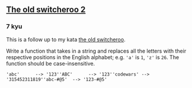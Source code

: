 <h2><a href=https://www.codewars.com/kata/55d6a0e4ededb894be000005/train/javascript target="_blank">The old switcheroo 2</a></h2><h3>7 kyu</h3><p>This is a follow up to my kata <a href="http://www.codewars.com/kata/55d410c492e6ed767000004f" data-turbolinks="false" target="_blank">the old switcheroo</a>.</p><p>Write a function that takes in a string and replaces all the letters with their respective positions in the English alphabet; e.g. <code>'a'</code> is <code>1</code>, <code>'z'</code> is <code>26</code>. The function should be case-insensitive.</p><pre><code class="language-javascript"><span class="cm-string">'abc'</span>      <span class="cm-operator">--&gt;</span> <span class="cm-string">'123'</span><span class="cm-string">'ABC'</span>      <span class="cm-operator">--&gt;</span> <span class="cm-string">'123'</span><span class="cm-string">'codewars'</span> <span class="cm-operator">--&gt;</span> <span class="cm-string">'315452311819'</span><span class="cm-string">'abc-#@5'</span>  <span class="cm-operator">--&gt;</span> <span class="cm-string">'123-#@5'</span></code></pre>